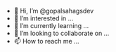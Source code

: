 - 👋 Hi, I’m @gopalsahagsdev
- 👀 I’m interested in ...
- 🌱 I’m currently learning ...
- 💞️ I’m looking to collaborate on ...
- 📫 How to reach me ...

<!---
gopalsahagsdev/gopalsahagsdev is a ✨ special ✨ repository because its `README.md` (this file) appears on your GitHub profile.
You can click the Preview link to take a look at your changes.
--->
